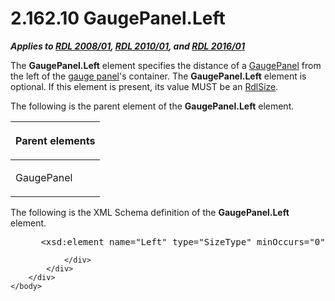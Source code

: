 <html dir="LTR" xmlns:mshelp="http://msdn.microsoft.com/mshelp" xmlns:ddue="http://ddue.schemas.microsoft.com/authoring/2003/5" xmlns:xlink="http://www.w3.org/1999/xlink" xmlns:tool="http://www.microsoft.com/tooltip">
    <head>
        <meta http-equiv="Content-Type" content="text/html; CHARSET=utf-8"></meta>
        <meta name="save" content="history"></meta>
        <title>2.162.10 GaugePanel.Left</title>
        <xml>
            <mshelp:toctitle title="2.162.10 GaugePanel.Left"></mshelp:toctitle>
            <mshelp:rltitle title="[MS-RDL]: GaugePanel.Left"></mshelp:rltitle>
            <mshelp:keyword index="A" term="1fbd73ad-fa4e-4642-8b9d-b6b179297a31"></mshelp:keyword>
            <mshelp:attr name="DCSext.ContentType" value="open specification"></mshelp:attr>
            <mshelp:attr name="AssetID" value="1fbd73ad-fa4e-4642-8b9d-b6b179297a31"></mshelp:attr>
            <mshelp:attr name="TopicType" value="kbRef"></mshelp:attr>
            <mshelp:attr name="DCSext.Title" value="[MS-RDL]: GaugePanel.Left" />
        </xml>
    </head>
    <body>
        <div id="header">
            <h1 class="heading">2.162.10 GaugePanel.Left</h1>
        </div>
        <div id="mainSection">
            <div id="mainBody">
                <div id="allHistory" class="saveHistory"></div>
                <div id="sectionSection0" class="section" name="collapseableSection">
                    

<p><b><i>Applies to </i></b><a href="1e855f94-4617-47e4-b89e-0856c6cb420f.htm"><b><i>RDL 2008/01</i></b></a><b><i>,
</i></b><a href="3428e690-a348-4ec7-8a6a-8efb42d2cdee.htm"><b><i>RDL 2010/01</i></b></a><b><i>,
and </i></b><a href="52ce3983-2bfc-4e72-9359-42aaf5fe4509.htm"><b><i>RDL 2016/01</i></b></a></p>

<p>The <b>GaugePanel.Left</b> element specifies the distance of
a <a href="f01744d3-79fa-4f30-94bf-a1ffa6bde2ac.htm">GaugePanel</a> from the
left of the <a href="b2482b3f-74ab-4ca8-a9e5-c07955011743.htm#gt_8beb719e-adf3-461d-a3d4-d52ef83336ca">gauge panel</a>'s
container. The <b>GaugePanel.Left</b> element is optional. If this element is
present, its value MUST be an <a href="b40c092e-4fe5-4f7b-a0bf-c98df1361c90.htm">RdlSize</a>.</p>

<p>The following is the parent element of the <b>GaugePanel.Left</b>
element.</p>

<table>
 <thead>
  <tr>
   <th>
   <p>Parent elements</p>
   </th>
  </tr>
 </thead>
 <tr>
  <td>
  <p>GaugePanel</p>
  </td>
 </tr>
</table>

<p>The following is the XML Schema definition of the <b>GaugePanel.Left</b>
element.           </p>

<dl>
<dd>
<div><pre> &lt;xsd:element name=&quot;Left&quot; type=&quot;SizeType&quot; minOccurs=&quot;0&quot;&gt;
</pre></div>
</dd></dl>


                </div>
            </div>
        </div>
    </body>
</html>